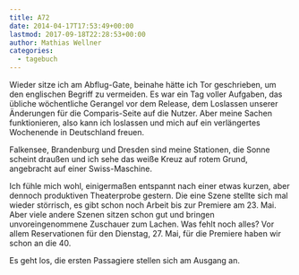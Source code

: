 ```yaml
---
title: A72
date: 2014-04-17T17:53:49+00:00
lastmod: 2017-09-18T22:28:53+00:00
author: Mathias Wellner
categories:
  - tagebuch
---
```

Wieder sitze ich am Abflug-Gate, beinahe hätte ich Tor geschrieben, um den englischen Begriff zu vermeiden. Es war ein Tag voller Aufgaben, das übliche wöchentliche Gerangel vor dem Release, dem Loslassen unserer Änderungen für die Comparis-Seite auf die Nutzer. Aber meine Sachen funktionieren, also kann ich loslassen und mich auf ein verlängertes Wochenende in Deutschland freuen. 

Falkensee, Brandenburg und Dresden sind meine Stationen, die Sonne scheint draußen und ich sehe das weiße Kreuz auf rotem Grund, angebracht auf einer Swiss-Maschine. 

Ich fühle mich wohl, einigermaßen entspannt nach einer etwas kurzen, aber dennoch produktiven Theaterprobe gestern. Die eine Szene stellte sich mal wieder störrisch, es gibt schon noch Arbeit bis zur Premiere am 23. Mai. Aber viele andere Szenen sitzen schon gut und bringen unvoreingenommene Zuschauer zum Lachen. Was fehlt noch alles? Vor allem Reservationen für den Dienstag, 27. Mai, für die Premiere haben wir schon an die 40. 

Es geht los, die ersten Passagiere stellen sich am Ausgang an.